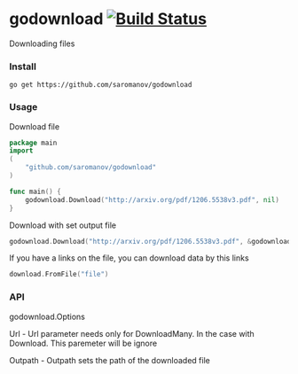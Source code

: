 # godownload [![Build Status](https://travis-ci.org/saromanov/godownload.svg?branch=master)](https://travis-ci.org/saromanov/godownload)

Downloading files

### Install

``` 
go get https://github.com/saromanov/godownload
```

### Usage

Download file

```go
package main
import
(
	"github.com/saromanov/godownload"
)

func main() { 
    godownload.Download("http://arxiv.org/pdf/1206.5538v3.pdf", nil)
}

```

Download with set output file
```go
godownload.Download("http://arxiv.org/pdf/1206.5538v3.pdf", &godownload.Options{Outpath: "fun.pdf"})
```

If you have a links on the file, you can download data by this links

```go
download.FromFile("file")
```

### API
godownload.Options

Url - Url parameter needs only for DownloadMany. In the case with Download. This paremeter will be ignore

Outpath - Outpath sets the path of the downloaded file

